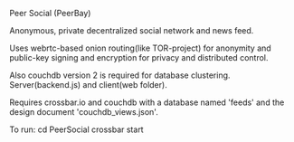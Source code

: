 Peer Social (PeerBay) 

Anonymous, private decentralized social network and news feed.


Uses webrtc-based onion routing(like TOR-project) for anonymity and 
public-key signing and encryption for privacy and distributed control.


Also couchdb version 2 is required for database clustering.
Server(backend.js) and client(web folder).


Requires crossbar.io and couchdb with a database named 'feeds' and 
the design document 'couchdb_views.json'. 


To run:
cd PeerSocial
crossbar start
